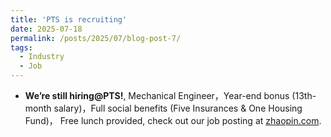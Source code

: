 ```yaml
---
title: 'PTS is recruiting'
date: 2025-07-18
permalink: /posts/2025/07/blog-post-7/
tags:
  - Industry
  - Job
---
```


- **We’re still hiring@PTS!**, Mechanical Engineer，Year-end bonus (13th-month salary)，Full social benefits (Five Insurances & One Housing Fund)， Free lunch provided, check out our job posting at [zhaopin.com](https://www.zhaopin.com/jobdetail/CC252170630J40766390510.htm?refcode=4019&srccode=401903&preactionid=3dc9b0d3-d5eb-4ec5-a599-e7775ddea033).  